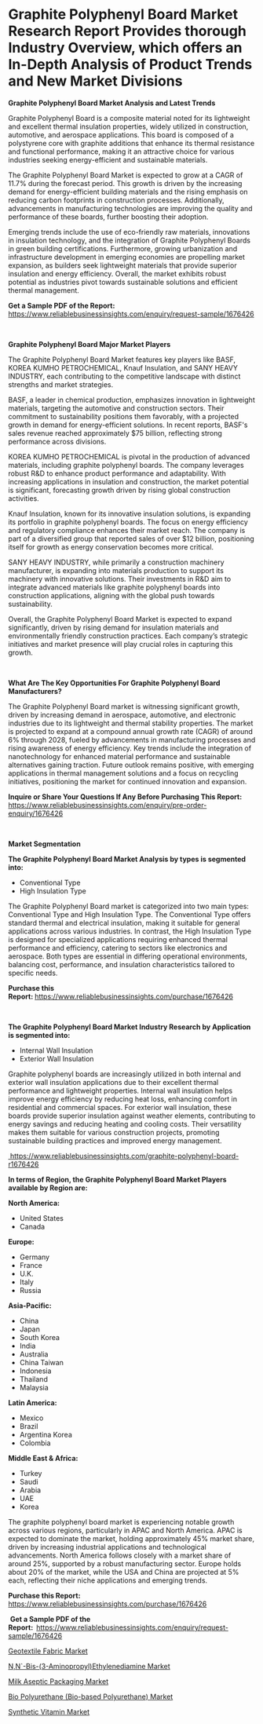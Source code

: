 <p><h1>Graphite Polyphenyl Board Market Research Report Provides thorough Industry Overview, which offers an In-Depth Analysis of Product Trends and New Market Divisions</h1></p><p><strong>Graphite Polyphenyl Board Market Analysis and Latest Trends</strong></p>
<p><p>Graphite Polyphenyl Board is a composite material noted for its lightweight and excellent thermal insulation properties, widely utilized in construction, automotive, and aerospace applications. This board is composed of a polystyrene core with graphite additions that enhance its thermal resistance and functional performance, making it an attractive choice for various industries seeking energy-efficient and sustainable materials.</p><p>The Graphite Polyphenyl Board Market is expected to grow at a CAGR of 11.7% during the forecast period. This growth is driven by the increasing demand for energy-efficient building materials and the rising emphasis on reducing carbon footprints in construction processes. Additionally, advancements in manufacturing technologies are improving the quality and performance of these boards, further boosting their adoption.</p><p>Emerging trends include the use of eco-friendly raw materials, innovations in insulation technology, and the integration of Graphite Polyphenyl Boards in green building certifications. Furthermore, growing urbanization and infrastructure development in emerging economies are propelling market expansion, as builders seek lightweight materials that provide superior insulation and energy efficiency. Overall, the market exhibits robust potential as industries pivot towards sustainable solutions and efficient thermal management.</p></p>
<p><strong>Get a Sample PDF of the Report:&nbsp;</strong> <a href="https://www.reliablebusinessinsights.com/enquiry/request-sample/1676426?utm_campaign=96&utm_medium=2&utm_source=Github&utm_content=ia&utm_term=10122024&utm_id=graphite-polyphenyl-board">https://www.reliablebusinessinsights.com/enquiry/request-sample/1676426</a></p>
<p>&nbsp;</p>
<p><strong>Graphite Polyphenyl Board Major Market Players</strong></p>
<p><p>The Graphite Polyphenyl Board Market features key players like BASF, KOREA KUMHO PETROCHEMICAL, Knauf Insulation, and SANY HEAVY INDUSTRY, each contributing to the competitive landscape with distinct strengths and market strategies.</p><p>BASF, a leader in chemical production, emphasizes innovation in lightweight materials, targeting the automotive and construction sectors. Their commitment to sustainability positions them favorably, with a projected growth in demand for energy-efficient solutions. In recent reports, BASF's sales revenue reached approximately $75 billion, reflecting strong performance across divisions.</p><p>KOREA KUMHO PETROCHEMICAL is pivotal in the production of advanced materials, including graphite polyphenyl boards. The company leverages robust R&D to enhance product performance and adaptability. With increasing applications in insulation and construction, the market potential is significant, forecasting growth driven by rising global construction activities.</p><p>Knauf Insulation, known for its innovative insulation solutions, is expanding its portfolio in graphite polyphenyl boards. The focus on energy efficiency and regulatory compliance enhances their market reach. The company is part of a diversified group that reported sales of over $12 billion, positioning itself for growth as energy conservation becomes more critical.</p><p>SANY HEAVY INDUSTRY, while primarily a construction machinery manufacturer, is expanding into materials production to support its machinery with innovative solutions. Their investments in R&D aim to integrate advanced materials like graphite polyphenyl boards into construction applications, aligning with the global push towards sustainability.</p><p>Overall, the Graphite Polyphenyl Board Market is expected to expand significantly, driven by rising demand for insulation materials and environmentally friendly construction practices. Each company’s strategic initiatives and market presence will play crucial roles in capturing this growth.</p></p>
<p>&nbsp;</p>
<p><strong>What Are The Key Opportunities For Graphite Polyphenyl Board Manufacturers?</strong></p>
<p><p>The Graphite Polyphenyl Board market is witnessing significant growth, driven by increasing demand in aerospace, automotive, and electronic industries due to its lightweight and thermal stability properties. The market is projected to expand at a compound annual growth rate (CAGR) of around 6% through 2028, fueled by advancements in manufacturing processes and rising awareness of energy efficiency. Key trends include the integration of nanotechnology for enhanced material performance and sustainable alternatives gaining traction. Future outlook remains positive, with emerging applications in thermal management solutions and a focus on recycling initiatives, positioning the market for continued innovation and expansion.</p></p>
<p><strong>Inquire or Share Your Questions If Any Before Purchasing This Report:</strong> <a href="https://www.reliablebusinessinsights.com/enquiry/pre-order-enquiry/1676426?utm_campaign=96&utm_medium=2&utm_source=Github&utm_content=ia&utm_term=10122024&utm_id=graphite-polyphenyl-board">https://www.reliablebusinessinsights.com/enquiry/pre-order-enquiry/1676426</a></p>
<p>&nbsp;</p>
<p><strong>Market Segmentation</strong></p>
<p><strong>The Graphite Polyphenyl Board Market Analysis by types is segmented into:</strong></p>
<p><ul><li>Conventional Type</li><li>High Insulation Type</li></ul></p>
<p><p>The Graphite Polyphenyl Board market is categorized into two main types: Conventional Type and High Insulation Type. The Conventional Type offers standard thermal and electrical insulation, making it suitable for general applications across various industries. In contrast, the High Insulation Type is designed for specialized applications requiring enhanced thermal performance and efficiency, catering to sectors like electronics and aerospace. Both types are essential in differing operational environments, balancing cost, performance, and insulation characteristics tailored to specific needs.</p></p>
<p><strong>Purchase this Report:&nbsp;</strong><a href="https://www.reliablebusinessinsights.com/purchase/1676426?utm_campaign=96&utm_medium=2&utm_source=Github&utm_content=ia&utm_term=10122024&utm_id=graphite-polyphenyl-board">https://www.reliablebusinessinsights.com/purchase/1676426</a></p>
<p>&nbsp;</p>
<p><strong>The Graphite Polyphenyl Board Market Industry Research by Application is segmented into:</strong></p>
<p><ul><li>Internal Wall Insulation</li><li>Exterior Wall Insulation</li></ul></p>
<p><p>Graphite polyphenyl boards are increasingly utilized in both internal and exterior wall insulation applications due to their excellent thermal performance and lightweight properties. Internal wall insulation helps improve energy efficiency by reducing heat loss, enhancing comfort in residential and commercial spaces. For exterior wall insulation, these boards provide superior insulation against weather elements, contributing to energy savings and reducing heating and cooling costs. Their versatility makes them suitable for various construction projects, promoting sustainable building practices and improved energy management.</p></p>
<p><a href="https://www.reliablebusinessinsights.com/graphite-polyphenyl-board-r1676426?utm_campaign=96&utm_medium=2&utm_source=Github&utm_content=ia&utm_term=10122024&utm_id=graphite-polyphenyl-board">&nbsp;https://www.reliablebusinessinsights.com/graphite-polyphenyl-board-r1676426</a></p>
<p><strong>In terms of Region, the Graphite Polyphenyl Board Market Players available by Region are:</strong></p>
<p>
    <p> <strong> North America: </strong>
        <ul>
            <li>United States</li>
            <li>Canada</li>
        </ul>
        </p> 
    <p> <strong> Europe: </strong>
        <ul>
            <li>Germany</li>
            <li>France</li>
            <li>U.K.</li>
            <li>Italy</li>
            <li>Russia</li>
        </ul>
        </p> 
    <p> <strong> Asia-Pacific: </strong>
        <ul>
            <li>China</li>
            <li>Japan</li>
            <li>South Korea</li>
            <li>India</li>
            <li>Australia</li>
            <li>China Taiwan</li>
            <li>Indonesia</li>
            <li>Thailand</li>
            <li>Malaysia</li>
        </ul>
        </p> 
    <p> <strong> Latin America: </strong>
        <ul>
            <li>Mexico</li>
            <li>Brazil</li>
            <li>Argentina Korea</li>
            <li>Colombia</li>
        </ul>
        </p> 
    <p> <strong> Middle East & Africa: </strong>
        <ul>
            <li>Turkey</li>
            <li>Saudi</li>
            <li>Arabia</li>
            <li>UAE</li>
            <li>Korea</li>
        </ul>
    </p>
    </p>
<p><p>The graphite polyphenyl board market is experiencing notable growth across various regions, particularly in APAC and North America. APAC is expected to dominate the market, holding approximately 45% market share, driven by increasing industrial applications and technological advancements. North America follows closely with a market share of around 25%, supported by a robust manufacturing sector. Europe holds about 20% of the market, while the USA and China are projected at 5% each, reflecting their niche applications and emerging trends.</p></p>
<p><strong>Purchase this Report: </strong><a href="https://www.reliablebusinessinsights.com/purchase/1676426?utm_campaign=96&utm_medium=2&utm_source=Github&utm_content=ia&utm_term=10122024&utm_id=graphite-polyphenyl-board">https://www.reliablebusinessinsights.com/purchase/1676426</a></p>
<p>&nbsp;<strong>Get a Sample PDF of the Report:&nbsp;&nbsp;</strong><a href="https://www.reliablebusinessinsights.com/enquiry/request-sample/1676426?utm_campaign=96&utm_medium=2&utm_source=Github&utm_content=ia&utm_term=10122024&utm_id=graphite-polyphenyl-board">https://www.reliablebusinessinsights.com/enquiry/request-sample/1676426</a></p>
<p><strong></strong></p>
<p><p><a href="https://www.linkedin.com/pulse/empowering-stakeholders-insights-from-geotextile-fabric-market-ztiwc?utm_campaign=96&utm_medium=2&utm_source=Github&utm_content=ia&utm_term=10122024&utm_id=graphite-polyphenyl-board">Geotextile Fabric Market</a></p><p><a href="https://github.com/AngelaWalsh696/Market-Research-Report-List-1/blob/main/nn-bis-3-aminopropylethylenediamine-market.md?utm_campaign=96&utm_medium=2&utm_source=Github&utm_content=ia&utm_term=10122024&utm_id=graphite-polyphenyl-board">N,N`-Bis-(3-Aminopropyl)Ethylenediamine Market</a></p><p><a href="https://www.linkedin.com/pulse/c-hannibex-sqmmf?utm_campaign=96&utm_medium=2&utm_source=Github&utm_content=ia&utm_term=10122024&utm_id=graphite-polyphenyl-board">Milk Aseptic Packaging Market</a></p><p><a href="https://github.com/jontyhinseyxe/Market-Research-Report-List-1/blob/main/bio-polyurethane-bio-based-polyurethane-market.md?utm_campaign=96&utm_medium=2&utm_source=Github&utm_content=ia&utm_term=10122024&utm_id=graphite-polyphenyl-board">Bio Polyurethane (Bio-based Polyurethane) Market</a></p><p><a href="https://www.linkedin.com/pulse/projected-growth-synthetic-vitamin-market-from-2031-2024-insights-p1ryc?utm_campaign=96&utm_medium=2&utm_source=Github&utm_content=ia&utm_term=10122024&utm_id=graphite-polyphenyl-board">Synthetic Vitamin Market</a></p></p>